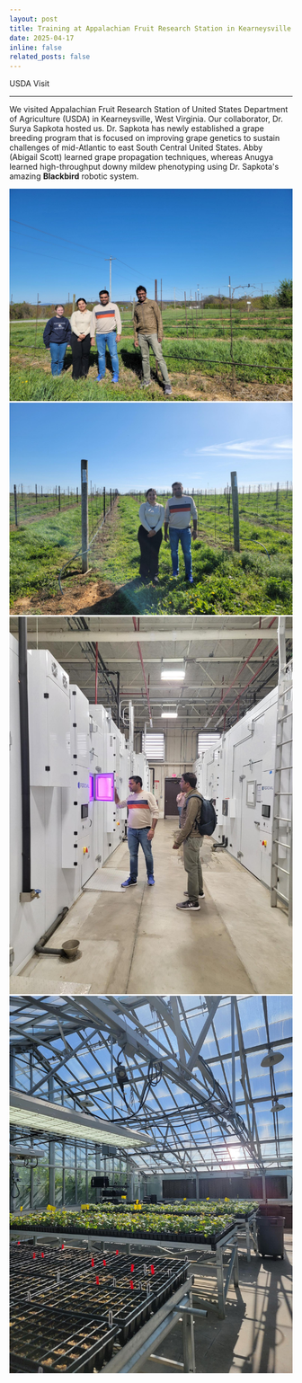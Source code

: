 ```yaml
---
layout: post
title: Training at Appalachian Fruit Research Station in Kearneysville
date: 2025-04-17
inline: false
related_posts: false
---
```


 USDA Visit 

---

We visited Appalachian Fruit Research Station of United States Department of Agriculture (USDA) in Kearneysville, West Virginia. Our collaborator, Dr. Surya Sapkota hosted us. Dr. Sapkota has newly established a grape breeding program that is focused on improving grape genetics to sustain challenges of mid-Atlantic to east South Central United States. Abby (Abigail Scott) learned grape propagation techniques, whereas Anugya learned high-throughput downy mildew phenotyping using Dr. Sapkota's amazing **Blackbird** robotic system.

![CoEvolutionLab with Dr. Sapkota](../assets/img/usda_fields1.jpeg)
![Anugya and Dr. Sapkota](../assets/img/usda_fields2.jpeg)
![Dr.Sapkota showing his growth chambers](../assets/img/usda_lab1.jpeg)
![Greenhouse](../assets/img/usda_lab2.jpeg)

